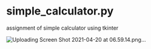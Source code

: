 # simple_calculator.py
assignment of simple calculator using tkinter
  
  
  
  
 ![Uploading Screen Shot 2021-04-20 at 06.59.14.png…]()
